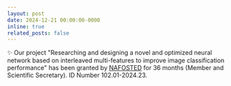 ```yaml
---
layout: post
date: 2024-12-21 00:00:00-0000
inline: true
related_posts: false
---
```


:sparkles: Our project "Researching and designing a novel and optimized neural network based on interleaved multi-features to improve image classification performance" has been granted by [NAFOSTED](https://nafosted.gov.vn/phe-duyet-de-tai-nghien-cuu-co-ban-trong-khoa-hoc-tu-nhien-va-ky-thuat-do-quy-phat-trien-khoa-hoc-va-cong-nghe-quoc-gia-tai-tro-thuc-hien-tu-nam-2025/) for 36 months (Member and Scientific Secretary). ID Number 102.01-2024.23. 